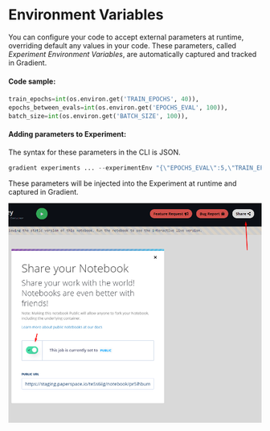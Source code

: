 # Environment Variables

You can configure your code to accept external parameters at runtime, overriding default any values in your code.  These parameters, called _Experiment Environment Variables_, are automatically captured and tracked in Gradient.  

#### Code sample:

```python
train_epochs=int(os.environ.get('TRAIN_EPOCHS', 40)),
epochs_between_evals=int(os.environ.get('EPOCHS_EVAL', 100)),
batch_size=int(os.environ.get('BATCH_SIZE', 100)),
```

#### Adding parameters to Experiment:

The syntax for these parameters in the CLI is JSON.

```python
gradient experiments ... --experimentEnv "{\"EPOCHS_EVAL\":5,\"TRAIN_EPOCHS\":2,\"MAX_STEPS\":5,\"EVAL_SECS\":10}"  
```

These parameters will be injected into the Experiment at runtime and captured in Gradient.

![](../../.gitbook/assets/image%20%2810%29.png)

